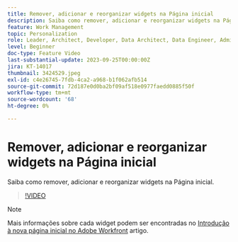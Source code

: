 ```yaml
---
title: Remover, adicionar e reorganizar widgets na Página inicial
description: Saiba como remover, adicionar e reorganizar widgets na Página inicial.
feature: Work Management
topic: Personalization
role: Leader, Architect, Developer, Data Architect, Data Engineer, Admin, User
level: Beginner
doc-type: Feature Video
last-substantial-update: 2023-09-25T00:00:00Z
jira: KT-14017
thumbnail: 3424529.jpeg
exl-id: c4e26745-7fdb-4ca2-a968-b1f062afb514
source-git-commit: 72d187e0d0ba2bf09af518e0977faedd0885f50f
workflow-type: tm+mt
source-wordcount: '68'
ht-degree: 0%

---
```


# Remover, adicionar e reorganizar widgets na Página inicial

Saiba como remover, adicionar e reorganizar widgets na Página inicial.

>[!VIDEO](https://video.tv.adobe.com/v/3424529/?quality=12&learn=on)


>[!NOTE]
>
> Mais informações sobre cada widget podem ser encontradas no [Introdução à nova página inicial no Adobe Workfront](https://experienceleague.adobe.com/docs/workfront/using/basics/home/new-home/get-started-with-new-home.html?lang=en) artigo.

